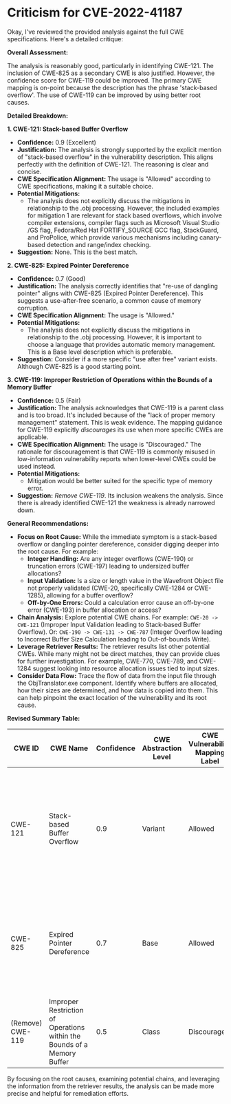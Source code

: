 # Criticism for CVE-2022-41187

Okay, I've reviewed the provided analysis against the full CWE specifications. Here's a detailed critique:

**Overall Assessment:**

The analysis is reasonably good, particularly in identifying CWE-121. The inclusion of CWE-825 as a secondary CWE is also justified. However, the confidence score for CWE-119 could be improved. The primary CWE mapping is on-point because the description has the phrase 'stack-based overflow'. The use of CWE-119 can be improved by using better root causes.

**Detailed Breakdown:**

**1. CWE-121: Stack-based Buffer Overflow**

*   **Confidence:** 0.9 (Excellent)
*   **Justification:** The analysis is strongly supported by the explicit mention of "stack-based overflow" in the vulnerability description. This aligns perfectly with the definition of CWE-121. The reasoning is clear and concise.
*   **CWE Specification Alignment:** The usage is "Allowed" according to CWE specifications, making it a suitable choice.
*   **Potential Mitigations:**
    *   The analysis does not explicitly discuss the mitigations in relationship to the .obj processing. However, the included examples for mitigation 1 are relevant for stack based overflows, which involve compiler extensions, compiler flags such as Microsoft Visual Studio /GS flag, Fedora/Red Hat FORTIFY_SOURCE GCC flag, StackGuard, and ProPolice, which provide various mechanisms including canary-based detection and range/index checking.
*   **Suggestion:** None. This is the best match.

**2. CWE-825: Expired Pointer Dereference**

*   **Confidence:** 0.7 (Good)
*   **Justification:** The analysis correctly identifies that "re-use of dangling pointer" aligns with CWE-825 (Expired Pointer Dereference). This suggests a use-after-free scenario, a common cause of memory corruption.
*   **CWE Specification Alignment:**  The usage is "Allowed."
*   **Potential Mitigations:**
    *   The analysis does not explicitly discuss the mitigations in relationship to the .obj processing. However, it is important to choose a language that provides automatic memory management. This is a Base level description which is preferable.
*   **Suggestion:** Consider if a more specific "use after free" variant exists. Although CWE-825 is a good starting point.

**3. CWE-119: Improper Restriction of Operations within the Bounds of a Memory Buffer**

*   **Confidence:** 0.5 (Fair)
*   **Justification:**  The analysis acknowledges that CWE-119 is a parent class and is too broad. It's included because of the "lack of proper memory management" statement. This is weak evidence. The mapping guidance for CWE-119 explicitly *discourages* its use when more specific CWEs are applicable.
*   **CWE Specification Alignment:** The usage is "Discouraged." The rationale for discouragement is that CWE-119 is commonly misused in low-information vulnerability reports when lower-level CWEs could be used instead.
*   **Potential Mitigations:**
    *   Mitigation would be better suited for the specific type of memory error.
*   **Suggestion:** *Remove CWE-119*. Its inclusion weakens the analysis. Since there is already identified CWE-121 the weakness is already narrowed down.

**General Recommendations:**

*   **Focus on Root Cause:** While the immediate symptom is a stack-based overflow or dangling pointer dereference, consider digging deeper into the root cause.  For example:
    *   **Integer Handling:** Are any integer overflows (CWE-190) or truncation errors (CWE-197) leading to undersized buffer allocations?
    *   **Input Validation:** Is a size or length value in the Wavefront Object file not properly validated (CWE-20, specifically CWE-1284 or CWE-1285), allowing for a buffer overflow?
    *   **Off-by-One Errors:** Could a calculation error cause an off-by-one error (CWE-193) in buffer allocation or access?
*   **Chain Analysis:** Explore potential CWE chains.  For example: `CWE-20 -> CWE-121` (Improper Input Validation leading to Stack-based Buffer Overflow). Or: `CWE-190 -> CWE-131 -> CWE-787` (Integer Overflow leading to Incorrect Buffer Size Calculation leading to Out-of-bounds Write).
*   **Leverage Retriever Results:** The retriever results list other potential CWEs. While many might not be direct matches, they can provide clues for further investigation. For example, CWE-770, CWE-789, and CWE-1284 suggest looking into resource allocation issues tied to input sizes.
*   **Consider Data Flow:** Trace the flow of data from the input file through the ObjTranslator.exe component. Identify where buffers are allocated, how their sizes are determined, and how data is copied into them. This can help pinpoint the exact location of the vulnerability and its root cause.

**Revised Summary Table:**

| CWE ID | CWE Name | Confidence | CWE Abstraction Level | CWE Vulnerability Mapping Label | CWE-Vulnerability Mapping Notes |
|---|---|---|---|---|---|
| CWE-121 | Stack-based Buffer Overflow | 0.9 | Variant | Allowed | Primary CWE: The vulnerability description explicitly mentions a "stack-based overflow" which directly corresponds to CWE-121. |
| CWE-825 | Expired Pointer Dereference | 0.7 | Base | Allowed | Secondary CWE: The description mentions "re-use of dangling pointer" which relates to use-after-free and expired pointers.|
| (Remove) CWE-119 | Improper Restriction of Operations within the Bounds of a Memory Buffer | 0.5 | Class | Discouraged |  CWE-119 is a parent class of CWE-121 and is too broad. |

By focusing on the root causes, examining potential chains, and leveraging the information from the retriever results, the analysis can be made more precise and helpful for remediation efforts.